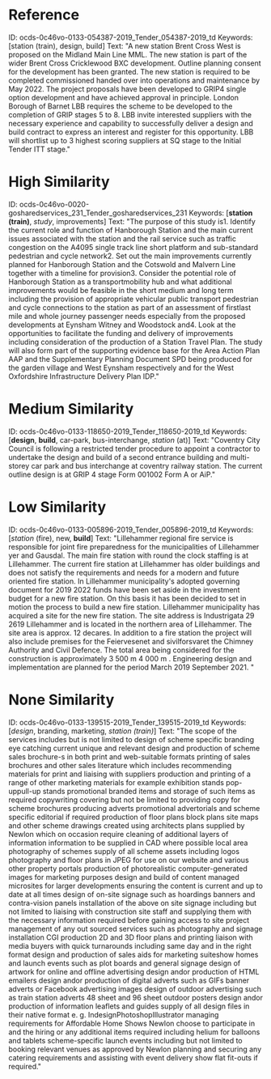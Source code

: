 # Reference
ID:         ocds-0c46vo-0133-054387-2019_Tender_054387-2019_td
Keywords:   [station (train), design, build]
Text:       "A new station Brent Cross West is proposed on the Midland Main Line MML.  The new station is part of the wider Brent Cross Cricklewood BXC development.  Outline planning consent for the development has been granted.  The new station is required to be completed commissioned handed over into operations and maintenance by May 2022.  The project proposals have been developed to GRIP4 single option development and have achieved approval in principle.  London Borough of Barnet LBB requires the scheme to be developed to the completion of GRIP stages 5 to 8.  LBB invite interested suppliers with the necessary experience and capability to successfully deliver a design and build contract to express an interest and register for this opportunity.  LBB will shortlist up to 3 highest scoring suppliers at SQ stage to the Initial Tender ITT stage."

# High Similarity
ID:         ocds-0c46vo-0020-gosharedservices_231_Tender_gosharedservices_231
Keywords:   [**station (train)**, *study*, improvements]
Text:       "The purpose of this study is1. Identify the current role and function of Hanborough Station and the main current issues associated with the station and the rail service such as traffic congestion on the A4095 single track line short platform and sub-standard pedestrian and cycle network2. Set out the main improvements currently planned for Hanborough Station and the Cotswold and Malvern Line together with a timeline for provision3. Consider the potential role of Hanborough Station as a transportmobility hub and what additional improvements would be feasible in the short medium and long term including the provision of appropriate vehicular public transport pedestrian and cycle connections to the station as part of an assessment of firstlast mile and whole journey passenger needs especially from the proposed developments at Eynsham Witney and Woodstock and4. Look at the opportunities to facilitate the funding and delivery of improvements including consideration of the production of a Station Travel Plan. The study will also form part of the supporting evidence base for the Area Action Plan AAP and the Supplementary Planning Document SPD being produced for the garden village and West Eynsham respectively and for the West Oxfordshire Infrastructure Delivery Plan IDP."


# Medium Similarity
ID:         ocds-0c46vo-0133-118650-2019_Tender_118650-2019_td
Keywords:   [**design**, **build**, car-park, bus-interchange, *station* (at)]
Text:       "Coventry City Council is following a restricted tender procedure to appoint a contractor to undertake the design and build of a second entrance building and multi-storey car park and bus interchange at coventry railway station.  The current outline design is at GRIP 4 stage Form 001002 Form A or AiP."

# Low Similarity
ID:         ocds-0c46vo-0133-005896-2019_Tender_005896-2019_td
Keywords:   [*station* (fire), new, **build**]
Text:       "Lillehammer regional fire service is responsible for joint fire preparedness for the municipalities of Lillehammer yer and Gausdal.  The main fire station with round the clock staffing is at Lillehammer.   The current fire station at Lillehammer has older buildings and does not satisfy the requirements and needs for a modern and future oriented fire station.   In Lillehammer municipality's adopted governing document for 2019  2022 funds have been set aside in the investment budget for a new fire station.   On this basis it has been decided to set in motion the process to build a new fire station.   Lillehammer municipality has acquired a site for the new fire station.  The site address is Industrigata 29 2619 Lillehammer and is located in the northern area of Lillehammer.  The site area is approx.  12 decares.   In addition to a fire station the project will also include premises for the Feiervesenet and sivilforsvaret the Chimney Authority and Civil Defence.  The total area being considered for the construction is approximately 3 500 m    4 000 m  .   Engineering design and implementation are planned for the period March 2019  September 2021. "

# None Similarity
ID:         ocds-0c46vo-0133-139515-2019_Tender_139515-2019_td
Keywords:   [*design*, branding, marketing, *station (train)*]
Text:       "The scope of the services includes but is not limited to design of scheme specific branding  eye catching current unique and relevant design and production of scheme sales brochure-s in both print and web-suitable formats printing of sales brochures and other sales literature which includes recommending materials for print and liaising with suppliers production and printing of a range of other marketing materials  for example exhibition stands pop-uppull-up stands promotional branded items and storage of such items as required copywriting covering but not be limited to providing copy for scheme brochures producing adverts promotional advertorials and scheme specific editorial if required production of floor plans block plans site maps and other scheme drawings created using architects plans supplied by Newlon which on occasion require cleaning of additional layers of information information to be supplied in CAD where possible local area photography of schemes supply of all scheme assets including logos photography and floor plans in JPEG for use on our website and various other property portals production of photorealistic computer-generated images for marketing purposes design and build of content managed microsites for larger developments ensuring the content is current and up to date at all times design of on-site signage such as hoardings banners and contra-vision panels installation of the above on site signage including but not limited to liaising with construction site staff and supplying them with the necessary information required before gaining access to site project management of any out sourced services such as photography and signage installation CGI production 2D and 3D floor plans and printing liaison with media buyers with quick turnarounds including same day and in the right format design and production of sales aids for marketing suiteshow homes and launch events such as plot boards and general signage design of artwork for online and offline advertising design andor production of HTML emailers design andor production of digital adverts such as GIFs banner adverts or Facebook advertising images design of outdoor advertising such as train station adverts 48 sheet and 96 sheet outdoor posters design andor production of information leaflets and guides supply of all design files in their native format e. g.  IndesignPhotoshopIllustrator managing requirements for Affordable Home Shows Newlon choose to participate in and the hiring or any additional items required including helium for balloons and tablets scheme-specific launch events including but not limited to booking relevant venues as approved by Newlon planning and securing any catering requirements and assisting with event delivery show flat fit-outs if required."

